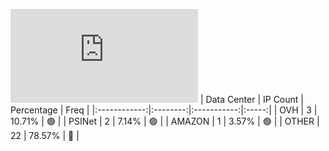 ![Diagramm](https://github.com/obajay/StateSync-snapshots/blob/main/Projects/Dora/1/README.md)
| Data Center | IP Count | Percentage | Freq |
|:------------:|:--------:|:-----------:|:-----:|
| OVH | 3 | 10.71% | 🟢 |
| PSINet | 2 | 7.14% | 🟢 |
| AMAZON | 1 | 3.57% | 🟢 |
| OTHER | 22 | 78.57% | 🔴 |